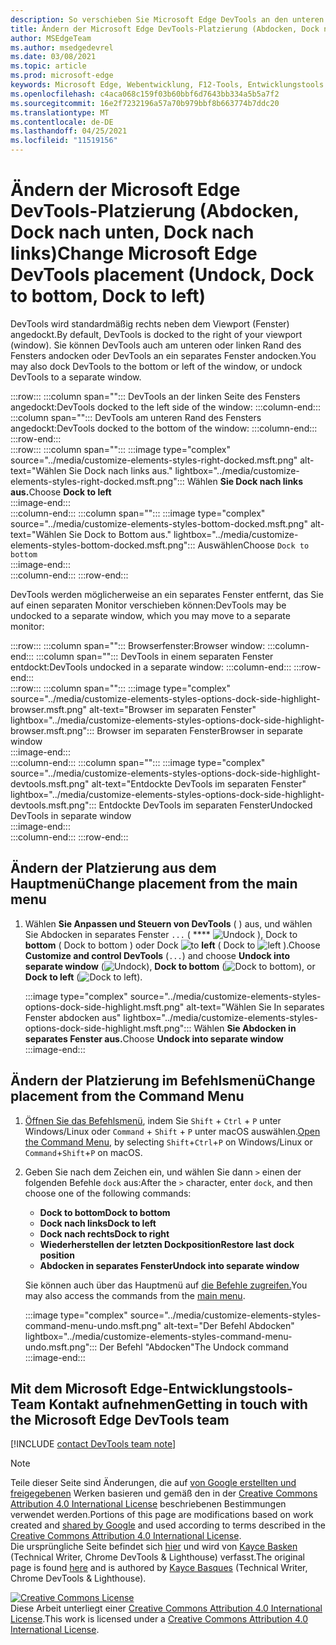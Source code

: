 ```yaml
---
description: So verschieben Sie Microsoft Edge DevTools an den unteren oder linken Rand Ihres Viewports oder in ein separates Fenster.
title: Ändern der Microsoft Edge DevTools-Platzierung (Abdocken, Dock nach unten, Dock nach links)
author: MSEdgeTeam
ms.author: msedgedevrel
ms.date: 03/08/2021
ms.topic: article
ms.prod: microsoft-edge
keywords: Microsoft Edge, Webentwicklung, F12-Tools, Entwicklungstools
ms.openlocfilehash: c4aca068c159f03b60bbf6d7643bb334a5b5a7f2
ms.sourcegitcommit: 16e2f7232196a57a70b979bbf8b663774b7ddc20
ms.translationtype: MT
ms.contentlocale: de-DE
ms.lasthandoff: 04/25/2021
ms.locfileid: "11519156"
---
```

<!-- Copyright Kayce Basques 

   Licensed under the Apache License, Version 2.0 (the "License");
   you may not use this file except in compliance with the License.
   You may obtain a copy of the License at

       https://www.apache.org/licenses/LICENSE-2.0

   Unless required by applicable law or agreed to in writing, software
   distributed under the License is distributed on an "AS IS" BASIS,
   WITHOUT WARRANTIES OR CONDITIONS OF ANY KIND, either express or implied.
   See the License for the specific language governing permissions and
   limitations under the License.  -->

# <a name="change-microsoft-edge-devtools-placement-undock-dock-to-bottom-dock-to-left"></a><span data-ttu-id="0b86d-104">Ändern der Microsoft Edge DevTools-Platzierung (Abdocken, Dock nach unten, Dock nach links)</span><span class="sxs-lookup"><span data-stu-id="0b86d-104">Change Microsoft Edge DevTools placement (Undock, Dock to bottom, Dock to left)</span></span>  

<span data-ttu-id="0b86d-105">DevTools wird standardmäßig rechts neben dem Viewport (Fenster) angedockt.</span><span class="sxs-lookup"><span data-stu-id="0b86d-105">By default, DevTools is docked to the right of your viewport (window).</span></span>  <span data-ttu-id="0b86d-106">Sie können DevTools auch am unteren oder linken Rand des Fensters andocken oder DevTools an ein separates Fenster andocken.</span><span class="sxs-lookup"><span data-stu-id="0b86d-106">You may also dock DevTools to the bottom or left of the window, or undock DevTools to a separate window.</span></span>

:::row:::
   :::column span="":::
      <span data-ttu-id="0b86d-107">DevTools an der linken Seite des Fensters angedockt:</span><span class="sxs-lookup"><span data-stu-id="0b86d-107">DevTools docked to the left side of the window:</span></span>
   :::column-end:::
   :::column span="":::
      <span data-ttu-id="0b86d-108">DevTools am unteren Rand des Fensters angedockt:</span><span class="sxs-lookup"><span data-stu-id="0b86d-108">DevTools docked to the bottom of the window:</span></span>
   :::column-end:::
:::row-end:::  
:::row:::
   :::column span="":::
      :::image type="complex" source="../media/customize-elements-styles-right-docked.msft.png" alt-text="Wählen Sie Dock nach links aus." lightbox="../media/customize-elements-styles-right-docked.msft.png":::
         <span data-ttu-id="0b86d-110">Wählen **Sie Dock nach links aus.**</span><span class="sxs-lookup"><span data-stu-id="0b86d-110">Choose **Dock to left**</span></span>  
      :::image-end:::  
   :::column-end:::
   :::column span="":::
      :::image type="complex" source="../media/customize-elements-styles-bottom-docked.msft.png" alt-text="Wählen Sie Dock to Bottom aus." lightbox="../media/customize-elements-styles-bottom-docked.msft.png":::
         <span data-ttu-id="0b86d-112">Auswählen</span><span class="sxs-lookup"><span data-stu-id="0b86d-112">Choose</span></span> `Dock to bottom`  
      :::image-end:::  
   :::column-end:::
:::row-end:::  

<span data-ttu-id="0b86d-113">DevTools werden möglicherweise an ein separates Fenster entfernt, das Sie auf einen separaten Monitor verschieben können:</span><span class="sxs-lookup"><span data-stu-id="0b86d-113">DevTools may be undocked to a separate window, which you may move to a separate monitor:</span></span>

:::row:::
   :::column span="":::
      <span data-ttu-id="0b86d-114">Browserfenster:</span><span class="sxs-lookup"><span data-stu-id="0b86d-114">Browser window:</span></span>
   :::column-end:::
   :::column span="":::
      <span data-ttu-id="0b86d-115">DevTools in einem separaten Fenster entdockt:</span><span class="sxs-lookup"><span data-stu-id="0b86d-115">DevTools undocked in a separate window:</span></span>
   :::column-end:::
:::row-end:::  
:::row:::
   :::column span="":::
      :::image type="complex" source="../media/customize-elements-styles-options-dock-side-highlight-browser.msft.png" alt-text="Browser im separaten Fenster" lightbox="../media/customize-elements-styles-options-dock-side-highlight-browser.msft.png":::
         <span data-ttu-id="0b86d-117">Browser im separaten Fenster</span><span class="sxs-lookup"><span data-stu-id="0b86d-117">Browser in separate window</span></span>  
      :::image-end:::  
   :::column-end:::
   :::column span="":::
      :::image type="complex" source="../media/customize-elements-styles-options-dock-side-highlight-devtools.msft.png" alt-text="Entdockte DevTools im separaten Fenster" lightbox="../media/customize-elements-styles-options-dock-side-highlight-devtools.msft.png":::
         <span data-ttu-id="0b86d-119">Entdockte DevTools im separaten Fenster</span><span class="sxs-lookup"><span data-stu-id="0b86d-119">Undocked DevTools in separate window</span></span>  
      :::image-end:::  
   :::column-end:::
:::row-end:::  

## <a name="change-placement-from-the-main-menu"></a><span data-ttu-id="0b86d-120">Ändern der Platzierung aus dem Hauptmenü</span><span class="sxs-lookup"><span data-stu-id="0b86d-120">Change placement from the main menu</span></span>  

1.  <span data-ttu-id="0b86d-121">Wählen **Sie Anpassen und Steuern von DevTools** \( \) aus, und wählen Sie Abdocken in separates Fenster `...` \( \*\*\*\* ![ Undock ](../media/undock-icon.msft.png) \), Dock to **bottom** \( Dock to bottom \) oder Dock ![ to ](../media/bottom-icon.msft.png) **left** \( Dock to ![ left ](../media/left-icon.msft.png) \).</span><span class="sxs-lookup"><span data-stu-id="0b86d-121">Choose **Customize and control DevTools** \(`...`\) and choose **Undock into separate window** \(![Undock](../media/undock-icon.msft.png)\), **Dock to bottom** \(![Dock to bottom](../media/bottom-icon.msft.png)\), or **Dock to left** \(![Dock to left](../media/left-icon.msft.png)\).</span></span>  
    
    :::image type="complex" source="../media/customize-elements-styles-options-dock-side-highlight.msft.png" alt-text="Wählen Sie In separates Fenster abdocken aus" lightbox="../media/customize-elements-styles-options-dock-side-highlight.msft.png":::
       <span data-ttu-id="0b86d-123">Wählen **Sie Abdocken in separates Fenster aus.**</span><span class="sxs-lookup"><span data-stu-id="0b86d-123">Choose **Undock into separate window**</span></span>  
    :::image-end:::  
    
## <a name="change-placement-from-the-command-menu"></a><span data-ttu-id="0b86d-124">Ändern der Platzierung im Befehlsmenü</span><span class="sxs-lookup"><span data-stu-id="0b86d-124">Change placement from the Command Menu</span></span>  

1.  <span data-ttu-id="0b86d-125">[Öffnen Sie das Befehlsmenü][DevtoolsCommandMenu], indem Sie `Shift` + `Ctrl` + `P` unter Windows/Linux oder `Command` + `Shift` + `P` unter macOS auswählen.</span><span class="sxs-lookup"><span data-stu-id="0b86d-125">[Open the Command Menu][DevtoolsCommandMenu], by selecting `Shift`+`Ctrl`+`P` on Windows/Linux or `Command`+`Shift`+`P` on macOS.</span></span>  
1.  <span data-ttu-id="0b86d-126">Geben Sie nach dem Zeichen ein, und wählen Sie dann `>` einen der folgenden Befehle `dock` aus:</span><span class="sxs-lookup"><span data-stu-id="0b86d-126">After the `>` character, enter `dock`, and then choose one of the following commands:</span></span>  
    
    *  **<span data-ttu-id="0b86d-127">Dock to bottom</span><span class="sxs-lookup"><span data-stu-id="0b86d-127">Dock to bottom</span></span>**
    *  **<span data-ttu-id="0b86d-128">Dock nach links</span><span class="sxs-lookup"><span data-stu-id="0b86d-128">Dock to left</span></span>**
    *  **<span data-ttu-id="0b86d-129">Dock nach rechts</span><span class="sxs-lookup"><span data-stu-id="0b86d-129">Dock to right</span></span>**
    *  **<span data-ttu-id="0b86d-130">Wiederherstellen der letzten Dockposition</span><span class="sxs-lookup"><span data-stu-id="0b86d-130">Restore last dock position</span></span>**
    *  **<span data-ttu-id="0b86d-131">Abdocken in separates Fenster</span><span class="sxs-lookup"><span data-stu-id="0b86d-131">Undock into separate window</span></span>**
    
    <span data-ttu-id="0b86d-132">Sie können auch über das Hauptmenü auf [die Befehle zugreifen.](#change-placement-from-the-main-menu)</span><span class="sxs-lookup"><span data-stu-id="0b86d-132">You may also access the commands from the [main menu](#change-placement-from-the-main-menu).</span></span> 
    
    :::image type="complex" source="../media/customize-elements-styles-command-menu-undo.msft.png" alt-text="Der Befehl Abdocken" lightbox="../media/customize-elements-styles-command-menu-undo.msft.png":::
       <span data-ttu-id="0b86d-134">Der Befehl "Abdocken"</span><span class="sxs-lookup"><span data-stu-id="0b86d-134">The Undock command</span></span>  
    :::image-end:::  
    
## <a name="getting-in-touch-with-the-microsoft-edge-devtools-team"></a><span data-ttu-id="0b86d-135">Mit dem Microsoft Edge-Entwicklungstools-Team Kontakt aufnehmen</span><span class="sxs-lookup"><span data-stu-id="0b86d-135">Getting in touch with the Microsoft Edge DevTools team</span></span>  

[!INCLUDE [contact DevTools team note](../includes/contact-devtools-team-note.md)]  

<!-- links -->  

[DevtoolsCommandMenu]: ../command-menu/index.md "Ausführen von Befehlen mit dem Microsoft Edge DevTools Command-Menü | Microsoft Docs"  

> [!NOTE]
> <span data-ttu-id="0b86d-137">Teile dieser Seite sind Änderungen, die auf [von Google erstellten und freigegebenen][GoogleSitePolicies] Werken basieren und gemäß den in der [Creative Commons Attribution 4.0 International License][CCA4IL] beschriebenen Bestimmungen verwendet werden.</span><span class="sxs-lookup"><span data-stu-id="0b86d-137">Portions of this page are modifications based on work created and [shared by Google][GoogleSitePolicies] and used according to terms described in the [Creative Commons Attribution 4.0 International License][CCA4IL].</span></span>  
> <span data-ttu-id="0b86d-138">Die ursprüngliche Seite befindet sich [hier](https://developers.google.com/web/tools/chrome-devtools/customize/placement) und wird von [Kayce Basken][KayceBasques] \(Technical Writer, Chrome DevTools \& Lighthouse\) verfasst.</span><span class="sxs-lookup"><span data-stu-id="0b86d-138">The original page is found [here](https://developers.google.com/web/tools/chrome-devtools/customize/placement) and is authored by [Kayce Basques][KayceBasques] \(Technical Writer, Chrome DevTools \& Lighthouse\).</span></span>  

[![Creative Commons License][CCby4Image]][CCA4IL]  
<span data-ttu-id="0b86d-140">Diese Arbeit unterliegt einer [Creative Commons Attribution 4.0 International License][CCA4IL].</span><span class="sxs-lookup"><span data-stu-id="0b86d-140">This work is licensed under a [Creative Commons Attribution 4.0 International License][CCA4IL].</span></span>  

[CCA4IL]: https://creativecommons.org/licenses/by/4.0  
[CCby4Image]: https://i.creativecommons.org/l/by/4.0/88x31.png  
[GoogleSitePolicies]: https://developers.google.com/terms/site-policies  
[KayceBasques]: https://developers.google.com/web/resources/contributors/kaycebasques  
